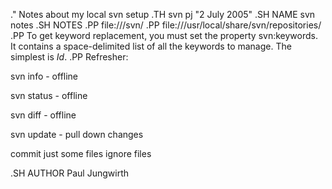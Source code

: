 .\" Notes about my local svn setup
.TH svn pj "2 July 2005"
.SH NAME
svn notes
.SH NOTES
.PP
file:///svn/
.PP
file:///usr/local/share/svn/repositories/
.PP
To get keyword replacement, you must set the property svn:keywords. It contains a space-delimited list
of all the keywords to manage. The simplest is $Id$.
.PP
Refresher:

svn info - offline

svn status - offline

svn diff - offline

svn update - pull down changes

commit just some files
ignore files


.SH AUTHOR
Paul Jungwirth
